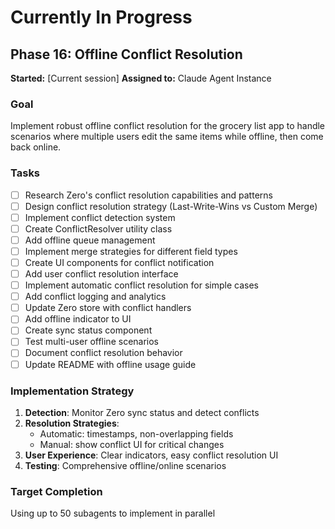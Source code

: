 # Currently In Progress

## Phase 16: Offline Conflict Resolution

**Started:** [Current session]
**Assigned to:** Claude Agent Instance

### Goal
Implement robust offline conflict resolution for the grocery list app to handle scenarios where multiple users edit the same items while offline, then come back online.

### Tasks
- [ ] Research Zero's conflict resolution capabilities and patterns
- [ ] Design conflict resolution strategy (Last-Write-Wins vs Custom Merge)
- [ ] Implement conflict detection system
- [ ] Create ConflictResolver utility class
- [ ] Add offline queue management
- [ ] Implement merge strategies for different field types
- [ ] Create UI components for conflict notification
- [ ] Add user conflict resolution interface
- [ ] Implement automatic conflict resolution for simple cases
- [ ] Add conflict logging and analytics
- [ ] Update Zero store with conflict handlers
- [ ] Add offline indicator to UI
- [ ] Create sync status component
- [ ] Test multi-user offline scenarios
- [ ] Document conflict resolution behavior
- [ ] Update README with offline usage guide

### Implementation Strategy
1. **Detection**: Monitor Zero sync status and detect conflicts
2. **Resolution Strategies**:
   - Automatic: timestamps, non-overlapping fields
   - Manual: show conflict UI for critical changes
3. **User Experience**: Clear indicators, easy conflict resolution UI
4. **Testing**: Comprehensive offline/online scenarios

### Target Completion
Using up to 50 subagents to implement in parallel
